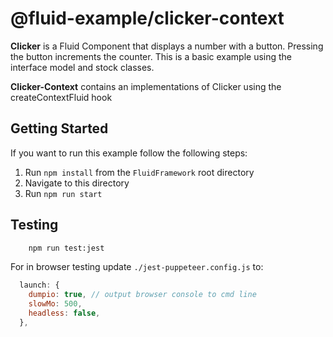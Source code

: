 # @fluid-example/clicker-context

**Clicker** is a Fluid Component that displays a number with a button. Pressing the button
increments the counter. This is a basic example  using the interface model and stock
classes.

**Clicker-Context** contains an implementations of Clicker using the createContextFluid hook

## Getting Started

If you want to run this example follow the following steps:

1. Run `npm install` from the `FluidFramework` root directory
2. Navigate to this directory
3. Run `npm run start`

## Testing

```bash
    npm run test:jest
```

For in browser testing update `./jest-puppeteer.config.js` to:

```javascript
  launch: {
    dumpio: true, // output browser console to cmd line
    slowMo: 500,
    headless: false,
  },
```
